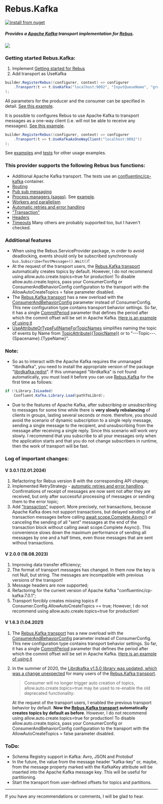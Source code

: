 # Rebus.Kafka

[![install from nuget](https://img.shields.io/nuget/v/Rebus.Kafka.svg?style=flat-square)](https://www.nuget.org/packages/Rebus.Kafka)

##### Provides a [Apache Kafka](https://kafka.apache.org/) transport implementation for [Rebus](https://github.com/rebus-org/Rebus).
![](https://raw.githubusercontent.com/glazkovalex/Rebus.Kafka/master/image.png)
### Getting started Rebus.Kafka:
1. Implement [Getting started for Rebus](https://github.com/rebus-org/Rebus#getting-started)
2. Add transport as UseKafka
```csharp
builder.RegisterRebus((configurer, context) => configurer
	.Transport(t => t.UseKafka("localhost:9092", "InputQueueName", "groupName"))
);
```

All parameters for the producer and the consumer can be specified in detail. [See this example](https://github.com/glazkovalex/Rebus.Kafka/blob/master/Examples/Scaleout.Producer/Program.cs).

It is possible to configures Rebus to use Apache Kafka to transport messages as a one-way client (i.e. will not be able to receive any messages). [See this example](https://github.com/glazkovalex/Rebus.Kafka/blob/master/Examples/KafkaAsOneWayTransport/Program.cs).

```csharp
builder.RegisterRebus((configurer, context) => configurer
	.Transport(t => t.UseKafkaAsOneWayClient("localhost:9092"))
);
```

See [examples](https://github.com/glazkovalex/Rebus.Kafka/tree/master/Examples) and [tests](https://github.com/glazkovalex/Rebus.Kafka/tree/master/Rebus.Kafka.Tests) for other usage examples.

### This provider supports the following Rebus bus functions:

* Additional Apache Kafka transport. The tests use an [confluentinc/cp-kafka](https://hub.docker.com/r/confluentinc/cp-kafka) container.
* [Routing](https://github.com/rebus-org/Rebus/wiki/Routing)
* [Pub sub messaging](https://github.com/rebus-org/Rebus/wiki/Pub-sub-messaging)
* [Process managers (sagas)](https://github.com/rebus-org/RebusSamples/blob/master/Sagas/README.md). See [example](https://github.com/glazkovalex/Rebus.Kafka/blob/e292ac48d9049785123bb2ab005969ed0c3ccb48/IdempotentSaga/Program.cs#L53).
* [Workers and parallelism](https://github.com/rebus-org/Rebus/wiki/Workers-and-parallelism)
* [Automatic retries and error handling](https://github.com/rebus-org/Rebus/wiki/Automatic-retries-and-error-handling)
* ["Transaction"](https://github.com/rebus-org/Rebus/wiki/Transactions) 
* [Headers](https://github.com/glazkovalex/Rebus.Kafka/blob/d7297c278bc5ecf9181e48d443950073dd5fd7ed/Rebus.Kafka.Tests/SimpleTests.cs#L38)
* [Timeouts](https://github.com/rebus-org/Rebus/wiki/Timeouts)
Many others are probably supported too, but I haven't checked.

### Additional features

* When using the Rebus.ServiceProvider package, in order to avoid deadlocking, events should only be subscribed synchronously `bus.Subscribe<TestMessage>().Wait()`!
* At the request of the transport users, the [Rebus.Kafka transport](https://github.com/glazkovalex/Rebus.Kafka) automatically creates topics by default. However, I do not recommend using allow.auto.create.topics=true for production! To disable allow.auto.create.topics, pass your ConsumerConfig or ConsumerAndBehaviorConfig configuration to the transport with the AllowAutoCreateTopics = false parameter disabled.
* The [Rebus.Kafka transport](https://github.com/glazkovalex/Rebus.Kafka) has a new overload with the [ConsumerAndBehaviorConfig](https://github.com/glazkovalex/Rebus.Kafka/blob/master/Rebus.Kafka/Configs/ConsumerAndBehaviorConfig.cs) parameter instead of ConsumerConfig. This new configuration type contains transport behavior settings. So far, it has a single [CommitPeriod](https://github.com/glazkovalex/Rebus.Kafka/blob/master/Rebus.Kafka/Configs/ConsumerBehaviorConfig.cs) parameter that defines the period after which the commit offset will be set in Apache Kafka. [Here is an example of using it ](https://github.com/glazkovalex/Rebus.Kafka/blob/master/Rebus.Kafka.Tests/SimpleTests.cs#L69)
* [UseAttributeOrTypeFullNameForTopicNames](https://github.com/glazkovalex/Rebus.Kafka/blob/e292ac48d9049785123bb2ab005969ed0c3ccb48/IdempotentSaga/Program.cs#L58) simplifies naming the topic of events by Name from [TopicAttribute({TopicName})](https://github.com/glazkovalex/Rebus.Kafka/blob/e292ac48d9049785123bb2ab005969ed0c3ccb48/IdempotentSaga/Messages/KickoffSagaMessages.cs#L5) or to "---Topic---.{Spacename}.{TypeName}".
 
### Note: 
- So as to interact with the Apache Kafka requires the unmanaged "librdkafka", you need to install the appropriate version of the package "[librdkafka.redist](https://www.nuget.org/packages/librdkafka.redist)". If this unmanaged "librdkafka" is not found automatically, you must load it before you can use [Rebus.Kafka](https://github.com/glazkovalex/Rebus.Kafka) for the first time as follows:

```csharp
if (!Library.IsLoaded)
	Confluent.Kafka.Library.Load(pathToLibrd);
```

- Due to the features of Apache Kafka, after subscribing or unsubscribing to messages for some time while there is **very slowly rebalancing** of clients in groups, lasting several seconds or more. therefore, you should avoid the scenario of dynamic subscription to a single reply message, sending a single message to the recipient, and unsubscribing from the message after receiving a single reply. Since this scenario will work very slowly. I recommend that you subscribe to all your messages only when the application starts and that you do not change subscribers in runtime, then the work of transport will be fast.

### Log of important changes:
#### V 3.0.1 (12.01.2024)
1. Refactoring for Rebus version 8 with the corresponding API change;
2. Implemented RetryStrategy - [automatic retries and error handling](https://github.com/rebus-org/Rebus/wiki/Automatic-retries-and-error-handling). Confirmations of receipt of messages are now sent not after they are received, but only after successful processing of messages or sending them to the error topic; 
3. Add ["transaction"](https://github.com/rebus-org/Rebus/wiki/Transactions) support. More precisely, not transactions, because Apache Kafka does not support transactions, but delayed sending of all transaction messages before calling [await scope.Complete Async()](https://github.com/glazkovalex/Rebus.Kafka/blob/bb7775d2b395fac10d2840517649722e279115e0/Rebus.Kafka.Tests/TransactionsTests.cs#L69) or canceling the sending of all "sent" messages at the end of the transaction block without calling await scope.Complete Async(). This convenience slows down the maximum performance of sending all messages by one and a half times, even those messages that are sent without transactions.

#### V 2.0.0 (18.08.2023)
1. Improving data transfer efficiency; 
2. The format of transport messages has changed. In them now the key is not Null, but string. The messages are incompatible with previous versions of the transport!
3. Message headers are now supported;
4. Refactoring for the current version of Apache Kafka "confluentinc/cp-kafka:7.0.1"; 
5. Transport forcibly creates missing topics if Consumer.Config.AllowAutoCreateTopics == true; However, I do not recommend using allow.auto.create.topics=true for production! 

#### V 1.6.3 (1.04.2021)
1. The [Rebus.Kafka transport](https://github.com/glazkovalex/Rebus.Kafka) has a new overload with the [ConsumerAndBehaviorConfig](https://github.com/glazkovalex/Rebus.Kafka/blob/master/Rebus.Kafka/Configs/ConsumerAndBehaviorConfig.cs) parameter instead of ConsumerConfig. This new configuration type contains transport behavior settings. So far, it has a single [CommitPeriod](https://github.com/glazkovalex/Rebus.Kafka/blob/master/Rebus.Kafka/Configs/ConsumerBehaviorConfig.cs) parameter that defines the period after which the commit offset will be set in Apache Kafka. [Here is an example of using it ](https://github.com/glazkovalex/Rebus.Kafka/blob/master/Rebus.Kafka.Tests/SimpleTests.cs#L69)

2. In the summer of 2020, the [Librdkafka v1.5.0 library was updated, which was a change unexpected](https://github.com/edenhill/librdkafka/releases/tag/v1.5.0) for many users of the [Rebus.Kafka transport](https://github.com/glazkovalex/Rebus.Kafka). 
	> Consumer will no longer trigger auto creation of topics, allow.auto.create.topics=true may be used to re-enable the old deprecated functionality:
 
	At the request of the transport users, I enabled the previous transport behavior by default. **Now the [Rebus.Kafka transport](https://github.com/glazkovalex/Rebus.Kafka) automatically creates topics by default as before**. 
	However, I do not recommend using allow.auto.create.topics=true for production! To disable allow.auto.create.topics, pass your ConsumerConfig or ConsumerAndBehaviorConfig configuration to the transport with the AllowAutoCreateTopics = false parameter disabled.

### ToDo:
- Schema Registry support in Kafka: Avro, JSON and Protobuf
- In the future, the value from the message header "kafka-key" or, maybe, from the message property marked with the KafkaKey attribute will be inserted into the Apache Kafka message key. This will be useful for partitioning.
- Start the transport from user-defined offsets for topics and partitions.
---
If you have any recommendations or comments, I will be glad to hear.
